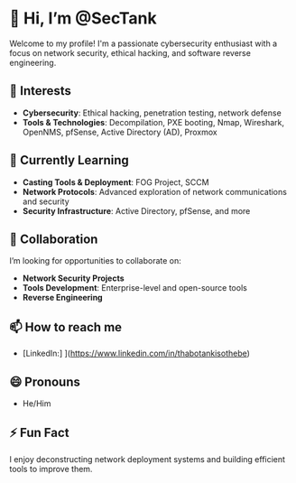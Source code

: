 # 👋 Hi, I’m @SecTank  
Welcome to my profile! I'm a passionate cybersecurity enthusiast with a focus on network security, ethical hacking, and software reverse engineering.  

## 🚀 Interests  
- **Cybersecurity**: Ethical hacking, penetration testing, network defense  
- **Tools & Technologies**: Decompilation, PXE booting, Nmap, Wireshark, OpenNMS, pfSense, Active Directory (AD), Proxmox  

## 🌱 Currently Learning  
- **Casting Tools & Deployment**: FOG Project, SCCM  
- **Network Protocols**: Advanced exploration of network communications and security  
- **Security Infrastructure**: Active Directory, pfSense, and more  

## 💞️ Collaboration  
I’m looking for opportunities to collaborate on:  
- **Network Security Projects**  
- **Tools Development**: Enterprise-level and open-source tools  
- **Reverse Engineering**  

## 📫 How to reach me  
- [LinkedIn:]  ](https://www.linkedin.com/in/thabotankisothebe)

## 😄 Pronouns  
- He/Him

## ⚡ Fun Fact  
I enjoy deconstructing network deployment systems and building efficient tools to improve them.
